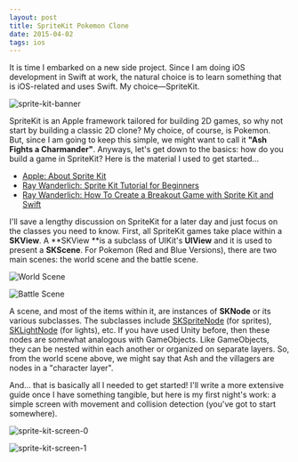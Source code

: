 ```yaml
---
layout: post
title: SpriteKit Pokemon Clone
date: 2015-04-02 
tags: ios
---
```


It is time I embarked on a new side project. Since I am doing iOS development in Swift at work, the natural choice is to learn something that is iOS-related and uses Swift. My choice—SpriteKit.

![sprite-kit-banner](https://s3.us-east-2.amazonaws.com/jarrodparkes.com/sprite-kit-banner.png "sprite-kit-banner")

SpriteKit is an Apple framework tailored for building 2D games, so why not start by building a classic 2D clone? My choice, of course, is Pokemon. But, since I am going to keep this simple, we might want to call it **"Ash Fights a Charmander"**. Anyways, let's get down to the basics: how do you build a game in SpriteKit? Here is the material I used to get started...

- [Apple: About Sprite Kit](https://developer.apple.com/library/ios/documentation/GraphicsAnimation/Conceptual/SpriteKit_PG/Introduction/Introduction.html)
- [Ray Wanderlich: Sprite Kit Tutorial for Beginners](http://www.raywenderlich.com/42699/spritekit-tutorial-for-beginners)
- [Ray Wanderlich: How To Create a Breakout Game with Sprite Kit and Swift](http://www.raywenderlich.com/84341/create-breakout-game-sprite-kit-swift)

I'll save a lengthy discussion on SpriteKit for a later day and just focus on the classes you need to know. First, all SpriteKit games take place within a **SKView**. A **SKView **is a subclass of UIKit's **UIView** and it is used to present a **SKScene**. For Pokemon (Red and Blue Versions), there are two main scenes: the world scene and the battle scene.

![World Scene](https://s3.us-east-2.amazonaws.com/jarrodparkes.com/pokemon-world-scene.jpg "World Scene")

![Battle Scene](https://s3.us-east-2.amazonaws.com/jarrodparkes.com/pokemon-battle-scene.jpg "Battle Scene")

A scene, and most of the items within it, are instances of **SKNode** or its various subclasses. The subclasses include [SKSpriteNode](https://developer.apple.com/library/ios/documentation/SpriteKit/Reference/SKSpriteNode_Ref/index.html#//apple_ref/occ/cl/SKSpriteNode) (for sprites), [SKLightNode](https://developer.apple.com/library/ios/documentation/SpriteKit/Reference/SKLightNode_Ref/index.html#//apple_ref/occ/cl/SKLightNode) (for lights), etc. If you have used Unity before, then these nodes are somewhat analogous with GameObjects. Like GameObjects, they can be nested within each another or organized on separate layers. So, from the world scene above, we might say that Ash and the villagers are nodes in a "character layer".

And... that is basically all I needed to get started! I'll write a more extensive guide once I have something tangible, but here is my first night's work: a simple screen with movement and collision detection (you've got to start somewhere).

![sprite-kit-screen-0](https://s3.us-east-2.amazonaws.com/jarrodparkes.com/sprite-kit-screen-0.png "sprite-kit-screen-0")

![sprite-kit-screen-1](https://s3.us-east-2.amazonaws.com/jarrodparkes.com/sprite-kit-screen-1.png "sprite-kit-screen-1")
